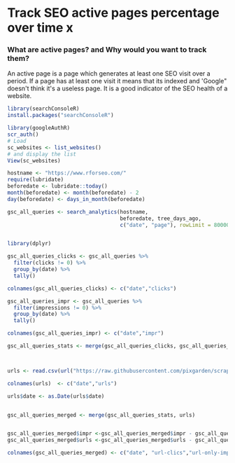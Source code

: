 # Track SEO active pages percentage over time x

### What are active pages? and Why would you want to track them?

An active page is a page which generates at least one SEO visit over a period.  If a page has at least one visit it means that its indexed and 'Google" doesn't think it's a useless page. It is a good indicator of the  SEO health of a website.









```r
library(searchConsoleR)
install.packages("searchConsoleR")

library(googleAuthR)
scr_auth()
# Load
sc_websites <- list_websites()
# and display the list
View(sc_websites)

hostname <- "https://www.rforseo.com/"
require(lubridate)
beforedate <- lubridate::today()
month(beforedate) <- month(beforedate) - 2
day(beforedate) <- days_in_month(beforedate)

gsc_all_queries <- search_analytics(hostname,
                                    beforedate, tree_days_ago,
                                    c("date", "page"), rowLimit = 80000)



```



```r
library(dplyr)

gsc_all_queries_clicks <- gsc_all_queries %>%
  filter(clicks != 0) %>%
  group_by(date) %>%
  tally()

colnames(gsc_all_queries_clicks) <- c("date","clicks")

gsc_all_queries_impr <- gsc_all_queries %>%
  filter(impressions != 0) %>%
  group_by(date) %>%
  tally()

colnames(gsc_all_queries_impr) <- c("date","impr")

gsc_all_queries_stats <- merge(gsc_all_queries_clicks, gsc_all_queries_impr)




```



```r
urls <- read.csv(url("https://raw.githubusercontent.com/pixgarden/scrape-automation/main/data/xml_url_count.csv"))

colnames(urls)  <- c("date","urls")

urls$date <- as.Date(urls$date)


gsc_all_queries_merged <- merge(gsc_all_queries_stats, urls)



```



```r
gsc_all_queries_merged$impr <-gsc_all_queries_merged$impr - gsc_all_queries_merged$clicks
gsc_all_queries_merged$urls <-gsc_all_queries_merged$urls - gsc_all_queries_merged$impr

colnames(gsc_all_queries_merged) <- c("date", "url-clics","url-only-impr","url-without-impr")


```

